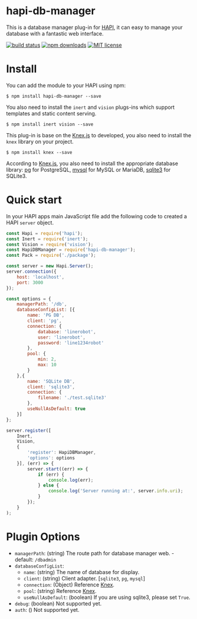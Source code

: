 # hapi-db-manager
This is a database manager plug-in for [HAPI](http://hapijs.com/), it can easy to manage your database with a fantastic web interface.

[![build status](https://img.shields.io/travis/starlightslo/hapi-db-manager.svg?style=flat-square)](http://travis-ci.org/starlightslo/hapi-db-manager)
[![npm downloads](https://img.shields.io/npm/dm/hapi-db-manager.svg?style=flat-square)](https://www.npmjs.com/package/hapi-db-manager)
[![MIT license](http://img.shields.io/badge/license-MIT-blue.svg?style=flat-square)](https://raw.github.com/glennjones/microformat-shic/master/license.txt)

# Install

You can add the module to your HAPI using npm:

    $ npm install hapi-db-manager --save


You also need to install the `inert` and `vision` plugs-ins which support templates and static content serving.

    $ npm install inert vision --save


This plug-in is base on the [Knex.js](http://knexjs.org/) to developed, you also need to install the `knex` library on your project.

    $ npm install knex --save


According to [Knex.js](http://knexjs.org/), you also need to install the appropriate database library: [pg](https://www.npmjs.com/package/pg) for PostgreSQL, [mysql](https://www.npmjs.com/package/mysql) for MySQL or MariaDB, [sqlite3](https://www.npmjs.com/package/sqlite3) for SQLite3.

# Quick start

In your HAPI apps main JavaScript file add the following code to created a HAPI `server` object.

```Javascript
const Hapi = require('hapi');
const Inert = require('inert');
const Vision = require('vision');
const HapiDBManager = require('hapi-db-manager');
const Pack = require('./package');

const server = new Hapi.Server();
server.connection({
    host: 'localhost',
    port: 3000
});

const options = {
    managerPath: '/db',
    databaseConfigList: [{
        name: 'PG DB',
        client: 'pg',
        connection: {
            database: 'linerobot',
            user: 'linerobot',
            password: 'line1234robot'
        },
        pool: {
            min: 2,
            max: 10
        }
    },{
        name: 'SQLite DB',
        client: 'sqlite3',
        connection: {
            filename: './test.sqlite3'
        },
        useNullAsDefault: true
    }]
};

server.register([
    Inert,
    Vision,
    {
        'register': HapiDBManager,
        'options': options
    }], (err) => {
        server.start((err) => {
            if (err) {
                console.log(err);
            } else {
                console.log('Server running at:', server.info.uri);
            }
        });
    }
);
```

# Plugin Options

* `managerPath`: (string) The route path for database manager web. - default: `/dbadmin`
* `databaseConfigList`:
  * `name`: (string) The name of database for display.
  * `client`: (string) Client adapter. [`sqlite3`, `pg`, `mysql`]
  * `connection`: (Object) Reference [Knex](http://knexjs.org/#Installation-client).
  * `pool`: (string) Reference [Knex](http://knexjs.org/#Installation-client).
  * `useNullAsDefault`: (boolean) If you are using sqlite3, please set `True`.
* `debug`: (boolean) Not supported yet.
* `auth`: () Not supported yet.
